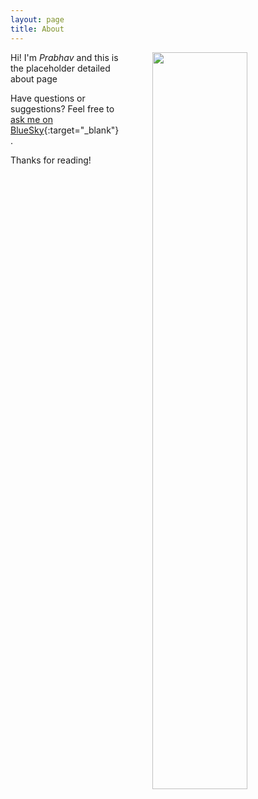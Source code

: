 ```yaml
---
layout: page
title: About
---
```


<img style="float: right; width:55%; height:auto; padding-left: 50px" src="{{site.baseurl}}assets/images/me/P1040653.JPG">

Hi! I'm *Prabhav* and this is the placeholder detailed about page

Have questions or suggestions? Feel free to [ask me on BlueSky](https://bsky.app/profile/probob.bsky.social){:target="_blank"}.

<!-- ![MMI™ Flammarion Logo Badge](/Markdown-Lessons-Project/assets/img/svg/MMI-Medmj-Org-Got-Tree-Flammarion-Person-Through-Celestial-Sphere-circle-543-x-543.svg){:height="500px" width="500px"} -->

Thanks for reading!
